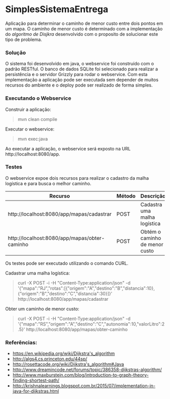 # SimplesSistemaEntrega
Aplicação para determinar o caminho de menor custo entre dois pontos em um mapa. O caminho de menor custo é determinado com a implementação do *algoritmo de Disjkra* desenvolvido com o proposito de solucionar este tipo de problema.

### Solução
O sistema foi desenvolvido em java, o webservice foi construído com o padrão RESTful. O banco de dados SQLite foi selecionado para realizar a persistência e o servidor Grizzly para rodar o webservice. Com esta implementação a aplicação pode ser executada sem depender de muitos recursos do ambiente e o deploy pode ser realizado de forma simples.

### Executando o Webservice
Construir a aplicação:
> mvn clean compile

Executar o webservice:
> mvn exec:java

Ao executar a aplicação, o webservice será exposto na URL http://localhost:8080/app.

### Testes
O webservice expoe dois recursos para realizar o cadastro da malha logística e para busca o melhor caminho. 

Recurso | Método |Descrição
------- | ------ | --------
http://localhost:8080/app/mapas/cadastrar | POST | Cadastra uma malha logística
http://localhost:8080/app/mapas/obter-caminho | POST | Obtém o caminho de menor custo

Os testes pode ser executado utilizando o comando CURL.

Cadastrar uma malha logística:
> curl -X POST -i -H "Content-Type:application/json" -d '{"mapa":"RJ","rotas":[{"origem":"A","destino":"B","distancia":10},{"origem":"B","destino":"C","distancia":30}]}' http://localhost:8080/app/mapas/cadastrar

Obter um caminho de menor custo:
> curl -X POST -i -H "Content-Type:application/json" -d '{"mapa":"RS","origem":"A","destino":"C","autonomia":10,"valorLitro":2.5}' http://localhost:8080/app/mapas/obter-caminho

### Referências:
* https://en.wikipedia.org/wiki/Dijkstra's_algorithm
* http://algs4.cs.princeton.edu/44sp/
* http://rosettacode.org/wiki/Dijkstra's_algorithm#Java
* http://www.dreamincode.net/forums/topic/386358-dijkstras-algorithm/
* http://www.maxburstein.com/blog/introduction-to-graph-theory-finding-shortest-path/
* http://krishnalearnings.blogspot.com.br/2015/07/implementation-in-java-for-dijkstras.html
